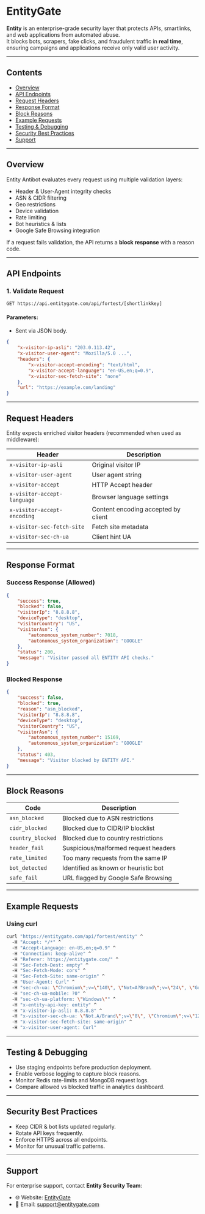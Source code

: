 # EntityGate

**Entity** is an enterprise-grade security layer that protects APIs, smartlinks, and web applications from automated abuse.  
It blocks bots, scrapers, fake clicks, and fraudulent traffic in **real time**, ensuring campaigns and applications receive only valid user activity.

---

## Contents

- [Overview](#overview)
- [API Endpoints](#api-endpoints)
- [Request Headers](#request-headers)
- [Response Format](#response-format)
- [Block Reasons](#block-reasons)
- [Example Requests](#example-requests)
- [Testing & Debugging](#testing--debugging)
- [Security Best Practices](#security-best-practices)
- [Support](#support)

---

## Overview

Entity Antibot evaluates every request using multiple validation layers:

- Header & User-Agent integrity checks
- ASN & CIDR filtering
- Geo restrictions
- Device validation
- Rate limiting
- Bot heuristics & lists
- Google Safe Browsing integration

If a request fails validation, the API returns a **block response** with a reason code.

---

## API Endpoints

### 1. Validate Request

```http
GET https://api.entitygate.com/api/fortest/[shortlinkkey]
```

#### Parameters:

- Sent via JSON body.

```json
{
	"x-visitor-ip-asli": "203.0.113.42",
	"x-visitor-user-agent": "Mozilla/5.0 ...",
	"headers": {
		"x-visitor-accept-encoding": "text/html",
		"x-visitor-accept-language": "en-US,en;q=0.9",
		"x-visitor-sec-fetch-site": "none"
	},
	"url": "https://example.com/landing"
}
```

---

## Request Headers

Entity expects enriched visitor headers (recommended when used as middleware):

| Header                      | Description                         |
| --------------------------- | ----------------------------------- |
| `x-visitor-ip-asli`         | Original visitor IP                 |
| `x-visitor-user-agent`      | User agent string                   |
| `x-visitor-accept`          | HTTP Accept header                  |
| `x-visitor-accept-language` | Browser language settings           |
| `x-visitor-accept-encoding` | Content encoding accepted by client |
| `x-visitor-sec-fetch-site`  | Fetch site metadata                 |
| `x-visitor-sec-ch-ua`       | Client hint UA                      |

---

## Response Format

### Success Response (Allowed)

```json
{
	"success": true,
	"blocked": false,
	"visitorIp": "8.8.8.8",
	"deviceType": "desktop",
	"visitorCountry": "US",
	"visitorAsn": {
		"autonomous_system_number": 7018,
		"autonomous_system_organization": "GOOGLE"
	},
	"status": 200,
	"message": "Visitor passed all ENTITY API checks."
}
```

### Blocked Response

```json
{
	"success": false,
	"blocked": true,
	"reason": "asn_blocked",
	"visitorIp": "8.8.8.8",
	"deviceType": "desktop",
	"visitorCountry": "US",
	"visitorAsn": {
		"autonomous_system_number": 15169,
		"autonomous_system_organization": "GOOGLE"
	},
	"status": 403,
	"message": "Visitor blocked by ENTITY API."
}
```

---

## Block Reasons

| Code              | Description                          |
| ----------------- | ------------------------------------ |
| `asn_blocked`     | Blocked due to ASN restrictions      |
| `cidr_blocked`    | Blocked due to CIDR/IP blocklist     |
| `country_blocked` | Blocked due to country restrictions  |
| `header_fail`     | Suspicious/malformed request headers |
| `rate_limited`    | Too many requests from the same IP   |
| `bot_detected`    | Identified as known or heuristic bot |
| `safe_fail`       | URL flagged by Google Safe Browsing  |

---

## Example Requests

### Using curl

```bash
curl "https://entitygate.com/api/fortest/entity" ^
  -H "Accept: */*" ^
  -H "Accept-Language: en-US,en;q=0.9" ^
  -H "Connection: keep-alive" ^
  -H "Referer: https://entitygate.com/" ^
  -H "Sec-Fetch-Dest: empty" ^
  -H "Sec-Fetch-Mode: cors" ^
  -H "Sec-Fetch-Site: same-origin" ^
  -H "User-Agent: Curl" ^
  -H "sec-ch-ua: \"Chromium\";v=\"140\", \"Not=A?Brand\";v=\"24\", \"Google Chrome\";v=\"140\"" ^
  -H "sec-ch-ua-mobile: ?0" ^
  -H "sec-ch-ua-platform: \"Windows\"" ^
  -H "x-entity-api-key: entity" ^
  -H "x-visitor-ip-asli: 8.8.8.8" ^
  -H "x-visitor-sec-ch-ua: \"Not.A/Brand\";v=\"8\", \"Chromium\";v=\"126\", \"Google Chrome\";v=\"126\"" ^
  -H "x-visitor-sec-fetch-site: same-origin" ^
  -H "x-visitor-user-agent: Curl"
```

---

## Testing & Debugging

- Use staging endpoints before production deployment.
- Enable verbose logging to capture block reasons.
- Monitor Redis rate-limits and MongoDB request logs.
- Compare allowed vs blocked traffic in analytics dashboard.

---

## Security Best Practices

- Keep CIDR & bot lists updated regularly.
- Rotate API keys frequently.
- Enforce HTTPS across all endpoints.
- Monitor for unusual traffic patterns.

---

## Support

For enterprise support, contact **Entity Security Team**:

- 🌐 Website: [EntityGate](https://entitygate.com)
- 📧 Email: support@entitygate.com
